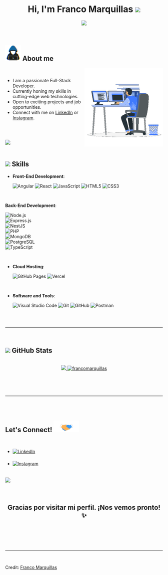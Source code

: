 <h1 align="center"><b>Hi, I'm Franco Marquillas</b> <img src="https://media.giphy.com/media/hvRJCLFzcasrR4ia7z/giphy.gif" width="35"></h1>

<p align="center">
  <a href="https://github.com/DenverCoder1/readme-typing-svg">
    <img src="https://readme-typing-svg.herokuapp.com?font=Time+New+Roman&color=cyan&size=25&center=true&vCenter=true&width=600&height=100&lines=Full-Stack+Developer;Passionate+about+technology;Always+learning+new+things+%F0%9F%8C%9F"></a>
</p>

<br>

## <picture><img src="https://github.com/0xAbdulKhalid/0xAbdulKhalid/raw/main/assets/mdImages/about_me.gif" width="50px"></picture> **About me**

<picture>
  <img align="right" src="https://github.com/0xAbdulKhalid/0xAbdulKhalid/raw/main/assets/mdImages/Right_Side.gif" width="250px">
</picture>

<br>

- I am a passionate Full-Stack Developer.
- Currently honing my skills in cutting-edge web technologies.
- Open to exciting projects and job opportunities.
- Connect with me on [LinkedIn](https://www.linkedin.com/in/franco-marquillas-81a298237/) or [Instagram](https://www.instagram.com/francomarquillas/).

<br><br>

<img src="https://user-images.githubusercontent.com/73097560/115834477-dbab4500-a447-11eb-908a-139a6edaec5c.gif"><br><br>

## <img src="https://media2.giphy.com/media/QssGEmpkyEOhBCb7e1/giphy.gif?cid=ecf05e47a0n3gi1bfqntqmob8g9aid1oyj2wr3ds3mg700bl&rid=giphy.gif" width="25"> <b>Skills</b>

<p align="center">

- **Front-End Development**:

   ![Angular](https://img.shields.io/badge/Angular-DD0031?style=for-the-badge&logo=angular&logoColor=white)
   ![React](https://img.shields.io/badge/React-61DAFB?style=for-the-badge&logo=react&logoColor=black)
   ![JavaScript](https://img.shields.io/badge/JavaScript-F7DF1E?style=for-the-badge&logo=javascript&logoColor=black)
   ![HTML5](https://img.shields.io/badge/HTML5-E34F26?style=for-the-badge&logo=html5&logoColor=white)
   ![CSS3](https://img.shields.io/badge/CSS3-1572B6?style=for-the-badge&logo=css3&logoColor=white)

<br>

**Back-End Development**:

![Node.js](https://img.shields.io/badge/Node.js-339933?style=for-the-badge&logo=nodedotjs&logoColor=white)  
![Express.js](https://img.shields.io/badge/Express.js-000000?style=for-the-badge&logo=express&logoColor=white)  
![NestJS](https://img.shields.io/badge/NestJS-E0234E?style=for-the-badge&logo=nestjs&logoColor=white)  
![PHP](https://img.shields.io/badge/PHP-777BB4?style=for-the-badge&logo=php&logoColor=white)  
![MongoDB](https://img.shields.io/badge/MongoDB-47A248?style=for-the-badge&logo=mongodb&logoColor=white)  
![PostgreSQL](https://img.shields.io/badge/PostgreSQL-336791?style=for-the-badge&logo=postgresql&logoColor=white)  
![TypeScript](https://img.shields.io/badge/TypeScript-3178C6?style=for-the-badge&logo=typescript&logoColor=white)

<br>

- **Cloud Hosting**:

   ![GitHub Pages](https://img.shields.io/badge/GitHub%20Pages-327FC7.svg?style=for-the-badge&logo=github&logoColor=white)
   ![Vercel](https://img.shields.io/badge/Vercel-000000?style=for-the-badge&logo=vercel&logoColor=white)

<br>

- **Software and Tools**:

   ![Visual Studio Code](https://img.shields.io/badge/Visual%20Studio%20Code-0078d7.svg?style=for-the-badge&logo=visual-studio-code&logoColor=white)
   ![Git](https://img.shields.io/badge/git-F05033.svg?style=for-the-badge&logo=git&logoColor=white)
   ![GitHub](https://img.shields.io/badge/github-121011.svg?style=for-the-badge&logo=github&logoColor=white)
   ![Postman](https://img.shields.io/badge/Postman-FF6C37?style=for-the-badge&logo=postman&logoColor=white)

</p>

<br><br>

-----

<br>

## <img src="https://media.giphy.com/media/iY8CRBdQXODJSCERIr/giphy.gif" width="35"> <b>GitHub Stats</b>
<br>

<div align="center">

<a href="https://github.com/francomarquillas">
  <img src="https://github-readme-stats.vercel.app/api?username=francomarquillas&include_all_commits=true&count_private=true&show_icons=true&line_height=20&title_color=7A7ADB&icon_color=2234AE&text_color=D3D3D3&bg_color=0,000000,130F40" width="450"/>
  <img src="https://github-readme-stats.vercel.app/api/top-langs?username=francomarquillas&show_icons=true&locale=en&layout=compact&line_height=20&title_color=7A7ADB&icon_color=2234AE&text_color=D3D3D3&bg_color=0,000000,130F40" width="375"  alt="francomarquillas"/>
</a>

</div>

<br><br><br>

-----

<br><br>

## <b>Let's Connect!</b> <img src="https://github.com/0xAbdulKhalid/0xAbdulKhalid/raw/main/assets/mdImages/handshake.gif" width="80">
<br>

<div align="left">

<ul>
  <li>
    <a href="https://www.linkedin.com/in/franco-marquillas-81a298237/" target="_blank">
      <img src="https://img.shields.io/badge/LinkedIn-Franco%20Marquillas-0A66C2?style=for-the-badge&logo=linkedin&logoColor=white" alt="LinkedIn" style="margin-bottom: 5px;"/>
    </a>
  </li>

  <br>

  <li>
    <a href="https://www.instagram.com/francomarquillas/" target="_blank">
      <img src="https://img.shields.io/badge/Instagram-Franco%20Marquillas-E4405F?style=for-the-badge&logo=instagram&logoColor=white" alt="Instagram" style="margin-bottom: 5px;"/>
    </a>
  </li>
</ul>

</div>

<br>
<img src="https://user-images.githubusercontent.com/73097560/115834477-dbab4500-a447-11eb-908a-139a6edaec5c.gif">
<br><br><br>

<div align="center">

## <b>Gracias por visitar mi perfil. ¡Nos vemos pronto! ✨</b>

</div>

<br><br><br><br>

---

<br>

Credit: [Franco Marquillas](https://github.com/francomarquillas)
